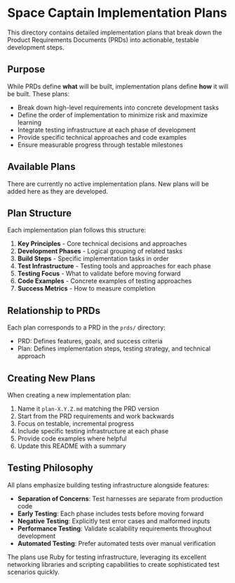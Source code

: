 # Space Captain Implementation Plans

This directory contains detailed implementation plans that break down the Product Requirements Documents (PRDs) into actionable, testable development steps.

## Purpose

While PRDs define **what** will be built, implementation plans define **how** it will be built. These plans:

- Break down high-level requirements into concrete development tasks
- Define the order of implementation to minimize risk and maximize learning
- Integrate testing infrastructure at each phase of development
- Provide specific technical approaches and code examples
- Ensure measurable progress through testable milestones

## Available Plans

There are currently no active implementation plans. New plans will be added here as they are developed.

## Plan Structure

Each implementation plan follows this structure:

1. **Key Principles** - Core technical decisions and approaches
2. **Development Phases** - Logical grouping of related tasks
3. **Build Steps** - Specific implementation tasks in order
4. **Test Infrastructure** - Testing tools and approaches for each phase
5. **Testing Focus** - What to validate before moving forward
6. **Code Examples** - Concrete examples of testing approaches
7. **Success Metrics** - How to measure completion

## Relationship to PRDs

Each plan corresponds to a PRD in the `prds/` directory:

- PRD: Defines features, goals, and success criteria
- Plan: Defines implementation steps, testing strategy, and technical approach

## Creating New Plans

When creating a new implementation plan:

1. Name it `plan-X.Y.Z.md` matching the PRD version
2. Start from the PRD requirements and work backwards
3. Focus on testable, incremental progress
4. Include specific testing infrastructure at each phase
5. Provide code examples where helpful
6. Update this README with a summary

## Testing Philosophy

All plans emphasize building testing infrastructure alongside features:

- **Separation of Concerns**: Test harnesses are separate from production code
- **Early Testing**: Each phase includes tests before moving forward
- **Negative Testing**: Explicitly test error cases and malformed inputs
- **Performance Testing**: Validate scalability requirements throughout development
- **Automated Testing**: Prefer automated tests over manual verification

The plans use Ruby for testing infrastructure, leveraging its excellent networking libraries and scripting capabilities to create sophisticated test scenarios quickly.